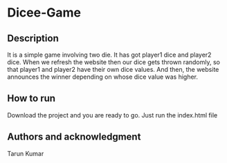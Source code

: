 # Dicee-Game

## Description
It is a simple game involving two die. It has got player1 dice and player2 dice. When we refresh the website then our dice gets thrown randomly, so that player1 and player2 have their own dice values. And then, the website announces the winner depending on whose dice value was higher.


## How to run
Download the project and you are ready to go. Just run the index.html file

## Authors and acknowledgment
Tarun Kumar

